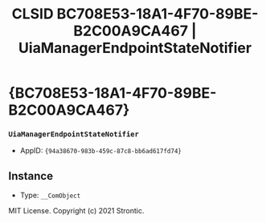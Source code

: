 ﻿---
title: "CLSID BC708E53-18A1-4F70-89BE-B2C00A9CA467 | UiaManagerEndpointStateNotifier"
excerpt: What is COM-Object CLSID BC708E53-18A1-4F70-89BE-B2C00A9CA467?
---

# {BC708E53-18A1-4F70-89BE-B2C00A9CA467}

### `UiaManagerEndpointStateNotifier`
* AppID: `{94a38670-983b-459c-87c8-bb6ad617fd74}`

## Instance

* Type: `__ComObject`

MIT License. Copyright (c) 2021 Strontic.



